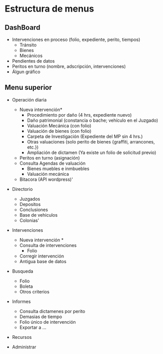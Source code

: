# Estructura de menus

## DashBoard
- Intervenciones en proceso (folio, expediente, perito, tiempos) 
    * Tránsito
    * Bienes
    * Mecánicos
- Pendientes de datos
- Peritos en turno (nombre, adscripción, intervenciones) 
- Álgun gráfico


## Menu superior
- Operación diaria
    - Nueva intervención*
        * Procedimiento por daño (4 hrs, expediente nuevo)
        * Daño patrimonial (constancia o bache; vehículo en el Juzgado)
        * Valuación Mecánica (con folio)
        * Valuación de bienes (con folio)
        * Carpeta de Investigación (Expediente del MP sin 4 hrs.) 
        * Otras valuaciones (solo perito de bienes {graffiti, arrancones, etc.})
        * Ampliación de dictamen (Ya existe un folio de solicitud previo)
    - Peritos en turno (asignación)
    - Consulta Agendas de valuación
        * Bienes muebles e inmbuebles
        * Valuación mecánica
    - Bitacora (API wordpress)'


- Directorio
    - Juzgados
    - Depositos
    - Conclusiones
    - Base de vehiculos
    - Colonias'


- Intervenciones
    - Nueva intervención
        * 
    - Consulta de intervenciones
        * Folio
    - Corregir intervención
    - Antigua base de datos


- Busqueda
    - Folio
    - Boleta
    - Otros criterios


- Informes
    - Consulta dictamenes por perito
    - Demasias de tiempo
    - Folio único de intervención
    - Exportar a ...


- Recursos


- Administrar

